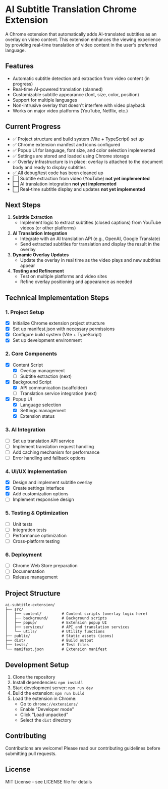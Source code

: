 # AI Subtitle Translation Chrome Extension

A Chrome extension that automatically adds AI-translated subtitles as an overlay on video content. This extension enhances the viewing experience by providing real-time translation of video content in the user's preferred language.

## Features

- Automatic subtitle detection and extraction from video content (in progress)
- Real-time AI-powered translation (planned)
- Customizable subtitle appearance (font, size, color, position)
- Support for multiple languages
- Non-intrusive overlay that doesn't interfere with video playback
- Works on major video platforms (YouTube, Netflix, etc.)

## Current Progress

- ✅ Project structure and build system (Vite + TypeScript) set up
- ✅ Chrome extension manifest and icons configured
- ✅ Popup UI for language, font size, and color selection implemented
- ✅ Settings are stored and loaded using Chrome storage
- ✅ Overlay infrastructure is in place: overlay is attached to the document body and ready to display subtitles
- ✅ All debug/test code has been cleaned up
- ⬜️ Subtitle extraction from video (YouTube) **not yet implemented**
- ⬜️ AI translation integration **not yet implemented**
- ⬜️ Real-time subtitle display and updates **not yet implemented**

## Next Steps

1. **Subtitle Extraction**
   - Implement logic to extract subtitles (closed captions) from YouTube videos (or other platforms)
2. **AI Translation Integration**
   - Integrate with an AI translation API (e.g., OpenAI, Google Translate)
   - Send extracted subtitles for translation and display the result in the overlay
3. **Dynamic Overlay Updates**
   - Update the overlay in real time as the video plays and new subtitles appear
4. **Testing and Refinement**
   - Test on multiple platforms and video sites
   - Refine overlay positioning and appearance as needed

## Technical Implementation Steps

### 1. Project Setup
- [x] Initialize Chrome extension project structure
- [x] Set up manifest.json with necessary permissions
- [x] Configure build system (Vite + TypeScript)
- [x] Set up development environment

### 2. Core Components
- [x] Content Script
  - [x] Overlay management
  - [ ] Subtitle extraction (next)
- [x] Background Script
  - [x] API communication (scaffolded)
  - [ ] Translation service integration (next)
- [x] Popup UI
  - [x] Language selection
  - [x] Settings management
  - [x] Extension status

### 3. AI Integration
- [ ] Set up translation API service
- [ ] Implement translation request handling
- [ ] Add caching mechanism for performance
- [ ] Error handling and fallback options

### 4. UI/UX Implementation
- [x] Design and implement subtitle overlay
- [x] Create settings interface
- [x] Add customization options
- [ ] Implement responsive design

### 5. Testing & Optimization
- [ ] Unit tests
- [ ] Integration tests
- [ ] Performance optimization
- [ ] Cross-platform testing

### 6. Deployment
- [ ] Chrome Web Store preparation
- [ ] Documentation
- [ ] Release management

## Project Structure
```
ai-subtitle-extension/
├── src/
│   ├── content/         # Content scripts (overlay logic here)
│   ├── background/      # Background scripts
│   ├── popup/           # Extension popup UI
│   ├── services/        # API and translation services
│   └── utils/           # Utility functions
├── public/              # Static assets (icons)
├── dist/                # Build output
├── tests/               # Test files
└── manifest.json        # Extension manifest
```

## Development Setup

1. Clone the repository
2. Install dependencies: `npm install`
3. Start development server: `npm run dev`
4. Build the extension: `npm run build`
5. Load the extension in Chrome:
   - Go to `chrome://extensions/`
   - Enable "Developer mode"
   - Click "Load unpacked"
   - Select the `dist` directory

## Contributing

Contributions are welcome! Please read our contributing guidelines before submitting pull requests.

## License

MIT License - see LICENSE file for details
